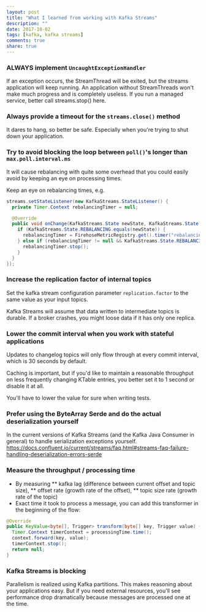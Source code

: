 ```yaml
---
layout: post
title: "What I learned from working with Kafka Streams"
description: ""
date: 2017-10-02
tags: [kafka, kafka streams]
comments: true
share: true
---
```


### ALWAYS implement `UncaughtExceptionHandler`
If an exception occurs, the StreamThread will be exited, but the streams application will keep running. 
An application without StreamThreads won't make much progress and is completely useless. If you run a managed service, better call streams.stop() here.

### Always provide a timeout for the `streams.close()` method
It dares to hang, so better be safe. Especially when you're trying to shut down your application.

### Try to avoid blocking the loop between `poll()`'s longer than `max.poll.interval.ms`
It will cause rebalancing with quite some overhead that you could easily avoid by keeping an eye on processing times.

Keep an eye on rebalancing times, e.g.
```java
streams.setStateListener(new KafkaStreams.StateListener() {
  private Timer.Context rebalancingTimer = null;

  @Override
  public void onChange(KafkaStreams.State newState, KafkaStreams.State oldState) {
    if (KafkaStreams.State.REBALANCING.equals(newState)) {
      rebalancingTimer = FirehoseMetricRegistry.get().timer("rebalancing").time();
    } else if (rebalancingTimer != null && KafkaStreams.State.REBALANCING.equals(oldState)) {
      rebalancingTimer.stop();
    }
  }
});
```

### Increase the replication factor of internal topics
Set the kafka stream configuration parameter `replication.factor` to the same value as your input topics.

Kafka Streams will assume that data written to intermediate topics is durable. 
If a broker crashes, you might loose data if it has only one replica.

### Lower the commit interval when you work with stateful applications
Updates to changelog topics will only flow through at every commit interval, which is 30 seconds by default.

Caching is important, but if you'd like to maintain a reasonable throughput on less frequently changing KTable entries, you better set it to 1 second or disable it at all. 

You'll have to lower the value for sure when writing tests.  

### Prefer using the ByteArray Serde and do the actual deserialization yourself
In the current versions of Kafka Streams (and the Kafka Java Consumer in general) to handle serialization exceptions yourself.
https://docs.confluent.io/current/streams/faq.html#streams-faq-failure-handling-deserialization-errors-serde


### Measure the throughput / processing time
* By measuring 
** kafka lag (difference between current offset and topic size), 
** offset rate (growth rate of the offset),
** topic size rate (growth rate of the topic)
* Exact time it took to process a message, you can add this transformer in the beginning of the flow:
```java
@Override
public KeyValue<byte[], Trigger> transform(byte[] key, Trigger value) {
  Timer.Context timerContext = processingTime.time();
  context.forward(key, value);
  timerContext.stop();
  return null;
}
```

### Kafka Streams is blocking
Parallelism is realized using Kafka partitions. This makes reasoning about your applications easy.
But if you need external resources, you'll see performance drop dramatically because messages are processed one at the time. 